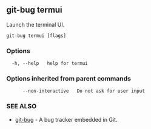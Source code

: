 ## git-bug termui

Launch the terminal UI.

```
git-bug termui [flags]
```

### Options

```
  -h, --help   help for termui
```

### Options inherited from parent commands

```
      --non-interactive   Do not ask for user input
```

### SEE ALSO

* [git-bug](git-bug.md)	 - A bug tracker embedded in Git.

